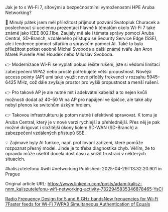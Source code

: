 Jak je to s Wi-Fi 7, síťovými a bezpečnostními vymoženostmi HPE Aruba Networking?


🙏 Minulý pátek jsem měl příležitost přijmout pozvání Svatopluk Churacek a poslechnout si ucelenou prezentaci hlavně k tématům okolo Wi-Fi 7 také známé jako IEEE 802.11be. Zaujaly mě ale i témata správy pomocí Aruba Central, SD-Branch, vzdáleného přístupu se Security Service Edge (SSE), ale i tendence pomoct síťařům a správcům pomocí AI. Také to byla příležitost potkat osobně Michal Svoboda a další známé tváře Jan Aron Marek Puverle Aleš Houdek nebo Miloslav Svoboda.


👉 Modernizace Wi-Fi se vyplatí pokud řešíte rušení, jste si vědomi limitací zabezpečení WPA2 nebo prostě potřebujete větší propustnost. Novější access pointy (AP) umí také využít nové příděly frekvencí v rozsahu 5945–6425 MHz, což dále zvyšuje prostor pro vyšší propustnost a menší rušení.


👉 Pro takové AP je ale nutné mít i adekvátní kabeláž a to nejen kvůli možnosti dodat až 40–50 W na AP pro napájení ve špičce, ale také aby nebyl přenos ke switchům úzkým hrdlem.


👉 Takovou infrastrukturu je potom nutné i efektivně spravovat. K tomu je Aruba Central, který je v nové verzi rychlejší a přehlednější. Přes něj je pak možné dirigovat i složitější úkony kolem SD-WAN (SD-Branch) a zabezpečení vzdálených přístupů SSE.


💡 Zajímavé byly AI funkce, např. profilování zařízení, které pomůže rozpoznat přesný model. Jinde je to třeba diagnostika chyb. Věřím, že to opravdu může ušetřit docela dost času a snížit frustraci v některých situacích.


#kaliszutelefonu #wifi #networking
Published: 2025-04-29T13:32:20.901 in Prague

Original article URL: https://www.linkedin.com/posts/adam-kalisz-nnm_kaliszutelefonu-wifi-networking-activity-7322945835346878465-YsCl

[Radio Frequency Design for 5 and 6 GHz bands](./media/aruba-wifi7-rf-design.jpg)[New frequencies for Wi-Fi 7](./media/aruba-wifi7-new-features.jpg)[Faster feeds for Wi-Fi 7](./media/aruba-wifi7-faster-cabled-network.jpg)[WPA3 Simultaneous Authentication of Equals](./media/aruba-wifi7-security.jpg)